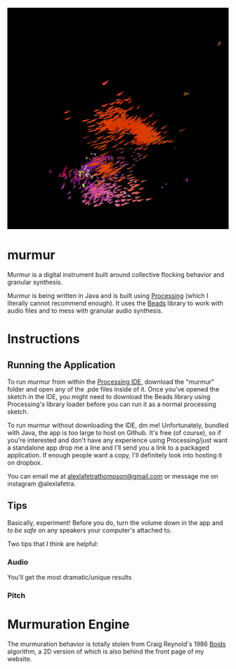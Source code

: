 ![An image of murmur in-action](/resources/images/img1_header.png)
# murmur
 
 Murmur is a digital instrument built around collective flocking behavior and granular synthesis. 
 
 Murmur is being written in Java and is built using [Processing](https://processing.org/) (which I literally cannot recommend enough). It uses the [Beads](http://www.beadsproject.net/) library to work with audio files and to mess with granular audio synthesis.
 
 # Instructions
 ## Running the Application
 To run murmur from within the [Processing IDE](https://processing.org/download), download the "murmur" folder and open any of the .pde files inside of it.  Once you've opened the sketch in the IDE, you might need to download the Beads library using Processing's library loader before you can run it as a normal processing sketch.
 
 To run murmur without downloading the IDE, dm me! Unfortunately, bundled with Java, the app is too large to host on Github. It's free (of course), so if you're interested and don't have any experience using Processing/just want a standalone app drop me a line and I'll send you a link to a packaged application. If enough people want a copy, I'll definitely look into hosting it on dropbox.
 
 You can email me at alexlafetrathompson@gmail.com or message me on instagram @alexlafetra. 
 
 ## Tips
 Basically, experiment! Before you do, turn the volume down in the app and *to be safe* on any speakers your computer's attached to.
 
 Two tips that I think are helpful:
 
 ### Audio
 
 You'll get the most dramatic/unique results 
 
 ### Pitch
 
 # Murmuration Engine
 
The murmuration behavior is totally stolen from Craig Reynold's 1986 [Boids](http://www.red3d.com/cwr/boids/) algorithm, a 2D version of which is also behind the front page of my website.
